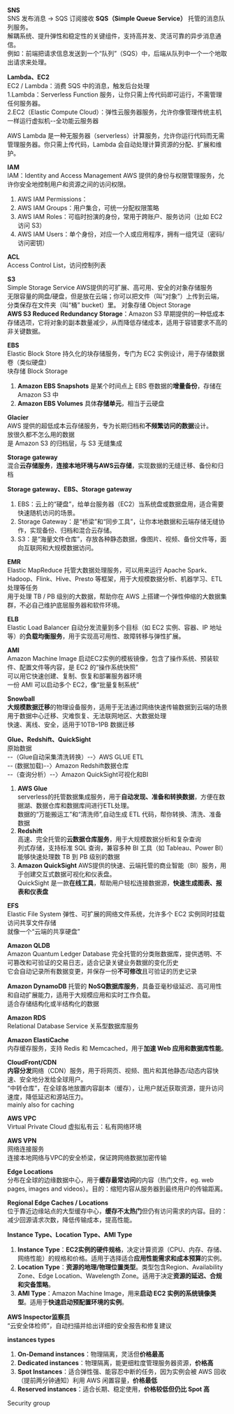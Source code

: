 **SNS**  
SNS 发布消息 → SQS 订阅接收
**SQS（Simple Queue Service）** 
托管的消息队列服务。  
解耦系统、提升弹性和稳定性的关键组件，支持高并发、灵活可靠的异步消息通信。  
例如：前端把请求信息发送到一个“队列”（SQS）中，后端从队列中一个一个地取出请求来处理。  


**Lambda、EC2**  
EC2 / Lambda：消费 SQS 中的消息，触发后台处理  
1.Lambda：Serverless Function 服务，让你只需上传代码即可运行，不需管理任何服务器。  
2.EC2（Elastic Compute Cloud）：弹性云服务器服务，允许你像管理传统主机一样运行虚拟机--全功能云服务器  

AWS Lambda 是一种无服务器（serverless）计算服务，允许你运行代码而无需管理服务器。你只需上传代码，Lambda 会自动处理计算资源的分配、扩展和维护。

**IAM**  
IAM：Identity and Access Management AWS 提供的身份与权限管理服务，允许你安全地控制用户和资源之间的访问权限。  
1. AWS IAM Permissions：  
2. AWS IAM Groups：用户集合，可统一分配权限策略  
3. AWS IAM Roles：可临时扮演的身份，常用于跨账户、服务访问（比如 EC2 访问 S3）  
4. AWS IAM Users：单个身份，对应一个人或应用程序，拥有一组凭证（密码/访问密钥）  


**ACL**  
Access Control List，访问控制列表


**S3**  
Simple Storage Service  AWS提供的可扩展、高可用、安全的对象存储服务  
无限容量的网盘/硬盘，但是放在云端；你可以把文件（叫“对象”）上传到云端，分类保存在文件夹（叫“桶” bucket）里。 
对象存储 Object Storage   
**AWS S3 Reduced Redundancy Storage**：Amazon S3 早期提供的一种低成本存储选项，它将对象的副本数量减少，从而降低存储成本，适用于容错要求不高的非关键数据。 

**EBS**  
Elastic Block Store 持久化的块存储服务，专门为 EC2 实例设计，用于存储数据卷（类似硬盘）  
块存储 Block Storage  
1. **Amazon EBS Snapshots** 是某个时间点上 EBS 卷数据的**增量备份**，存储在 Amazon S3 中  
2. **Amazon EBS Volumes** 具体**存储单元**，相当于云硬盘  

**Glacier**  
AWS 提供的超低成本云存储服务，专为长期归档和**不频繁访问的数据**设计。  
放很久都不怎么用的数据  
是 Amazon S3 的归档层，与 S3 无缝集成  

**Storage gateway**  
混合**云存储服务**，**连接本地环境与AWS云存储**，实现数据的无缝迁移、备份和归档 

**Storage gateway、EBS、Storage gateway**  
1. EBS：云上的“硬盘”，给单台服务器（EC2）当系统盘或数据盘用，适合需要快速随机访问的场景。   
2. Storage Gateway：是“桥梁”和“同步工具”，让你本地数据和云端存储无缝协作，实现备份、归档和混合云存储。  
3. S3：是“海量文件仓库”，存放各种静态数据，像图片、视频、备份文件等，面向互联网和大规模数据访问。  

**EMR**  
Elastic MapReduce 托管大数据处理服务，可以用来运行 Apache Spark、Hadoop、Flink、Hive、Presto 等框架，用于大规模数据分析、机器学习、ETL 处理等任务  
用于处理 TB / PB 级别的大数据，帮助你在 AWS 上搭建一个弹性伸缩的大数据集群，不必自己维护底层服务器和软件环境。  


**ELB**  
Elastic Load Balancer 自动分发流量到多个目标（如 EC2 实例、容器、IP 地址等）的**负载均衡服务**，用于实现高可用性、故障转移与弹性扩展。


**AMI**  
Amazon Machine Image 启动EC2实例的模板镜像，包含了操作系统、预装软件、配置文件等内容，是 EC2 的“操作系统快照”  
可以用它快速创建、复制、恢复和部署服务器环境  
一份 AMI 可以启动多个 EC2，像“批量复制系统”  


**Snowball**  
**大规模数据迁移**的物理设备服务，适用于无法通过网络快速传输数据到云端的场景  
用于数据中心迁移、灾难恢复、无法联网地区、大数据处理  
快速、离线、安全，适用于10TB–1PB 数据迁移  



**Glue、Redshift、QuickSight**   
原始数据   
--（Glue自动采集清洗转换）--〉AWS GLUE ETL  
-- (数据加载)--〉Amazon Redshift数据仓库  
--（查询分析）--〉Amazon QuickSight可视化和BI  

1. **AWS Glue**  
serverless的托管数据集成服务，用于**自动发现、准备和转换数据**，方便在数据湖、数据仓库和数据库间进行ETL处理。  
数据的“万能搬运工”和“清洗师”,自动生成 ETL 代码，帮你转换、清洗、准备数据  
2. **Redshift**  
高速、完全托管的**云数据仓库服务**，用于大规模数据分析和复杂查询  
列式存储，支持标准 SQL 查询，兼容多种 BI 工具（如 Tableau、Power BI）  
能够快速处理数 TB 到 PB 级别的数据  
3. **Amazon QuickSight**
AWS提供的快速、云端托管的商业智能（BI）服务，用于创建交互式数据可视化和仪表盘。  
QuickSight 是一款**在线工具**，帮助用户轻松连接数据源，**快速生成图表、报表和仪表盘**  


**EFS**  
Elastic File System 弹性、可扩展的网络文件系统，允许多个 EC2 实例同时挂载访问共享文件存储  
就像一个“云端的共享硬盘”  

**Amazon QLDB**  
Amazon Quantum Ledger Database 完全托管的分类账数据库，提供透明、不可篡改和可验证的交易日志，适合记录关键业务数据的变化历史  
它会自动记录所有数据变更，并保存一份**不可修改**且可验证的历史记录  





**Amazon DynamoDB**
托管的 **NoSQ数据库服务**，具备亚毫秒级延迟、高可用性和自动扩展能力，适用于大规模应用和实时工作负载。  
适合存储结构化或半结构化的数据  

**Amazon RDS**  
Relational Database Service 关系型数据库服务


**Amazon ElastiCache**  
内存缓存服务，支持 Redis 和 Memcached，用于**加速 Web 应用和数据库性能**。  


**CloudFront/CDN**  
**内容分发**网络（CDN）服务，用于将网页、视频、图片和其他静态/动态内容快速、安全地分发给全球用户。  
“中转仓库”，在全球各地放置内容副本（缓存），让用户就近获取资源，提升访问速度，降低延迟和源站压力。  
mainly also for caching 


**AWS VPC**  
Virtual Private Cloud 虚拟私有云：私有网络环境  


**AWS VPN**  
网络连接服务   
连接本地网络与VPC的安全桥梁，保证跨网络数据加密传输  

**Edge Locations**  
分布在全球的边缘数据中心，用于**缓存最常访问**的内容（热门文件，eg. web pages, images and videos）。目的：缩短内容从服务器到最终用户的传输距离。  

**Regional Edge Caches / Locations**  
位于靠近边缘站点的大型缓存中心，**缓存不太热门**但仍有访问需求的内容。目的：减少回源请求次数，降低传输成本，提高性能。


**Instance Type、Location Type、AMI Type**  
1. **Instance Type**：**EC2实例的硬件规格**，决定计算资源（CPU、内存、存储、网络性能）的规格和价格。适用于选择适合**应用性能需求和成本预算**的实例。  
2. **Location Type**：**资源的地理/物理位置类型**。类型包含Region、Availability Zone、Edge Location、Wavelength Zone。适用于决定**资源的延迟、合规和灾备策略**。  
3. **AMI Type**：Amazon Machine Image，用来**启动 EC2 实例的系统镜像类型**。适用于**快速启动预配置环境的实例**。  


**AWS Inspector监察员**  
“云安全体检师”，自动扫描并给出详细的安全报告和修复建议  

**instances types**  
1. **On-Demand instances**：物理隔离，灵活但**价格最高**
2. **Dedicated instances**：物理隔离，能更细粒度管理服务器资源，**价格高**
3. **Spot Instances**：适合弹性强、能容忍中断的任务，因为实例会被 AWS 回收（提前两分钟通知）利用 AWS 闲置容量，**价格最低**
4. **Reserved instances**：适合长期、稳定使用，**价格较低但仍比 Spot 高**
   
Security group




